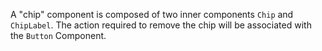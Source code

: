 A "chip" component is composed of two inner components `Chip` and `ChipLabel`.
The action required to remove the chip will be associated with the `Button` Component. 